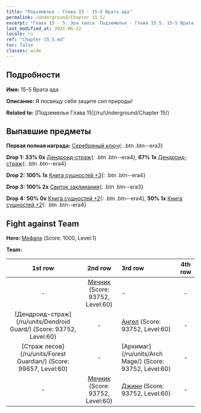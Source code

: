 ```yaml
---
title: "Подземелье - Глава 15 - 15-5 Врата ада"
permalink: /Underground/Chapter 15_5/
excerpt: "Глава 15 - 5. Эра хаоса  Подземелье - Глава 15_5. 15-5 Врата ада"
last_modified_at: 2021-06-22
locale: ru
ref: "Chapter 15_5.md"
toc: false
classes: wide
---
```


## Подробности

 **Имя:** 15-5 Врата ада

 **Описание:** Я посвящу себя защите сил природы!

 **Related to:** [Подземелье Глава 15](/ru/Underground/Chapter 15/)

## Выпавшие предметы

 **Первая полная награда:** [Серебряный ключ](/ItemsRU/con_693/){: .btn .btn--era3}

 **Drop 1:** **33% 0x** [Дендроид-страж](/ItemsRU/unt_203/){: .btn .btn--era4}, **67% 1x** [Дендроид-страж](/ItemsRU/unt_203/){: .btn .btn--era4}

 **Drop 2:** **100% 1x** [Книга сущностей +3](/ItemsRU/mat_60/){: .btn .btn--era4}

 **Drop 3:** **100% 2x** [Свиток заклинания](/ItemsRU/con_694/){: .btn .btn--era3}

 **Drop 4:** **50% 0x** [Книга сущностей +2](/ItemsRU/mat_53/){: .btn .btn--era4}, **50% 1x** [Книга сущностей +2](/ItemsRU/mat_53/){: .btn .btn--era4}


## Fight against Team
 **Hero:** [Мефала](/ru/heroes/Mephala/) (Score: 1000, Level:1)

 **Team:**


  | 1st row | 2nd row | 3rd row | 4th row |
  |:----:|:----:|:----|:----:|
  | - | [Мечник](/ru/units/Swordsman/) (Score: 93752, Level:60)  | - | - |
  | [Дендроид-страж](/ru/units/Dendroid Guard/) (Score: 93752, Level:60)  | - | [Ангел](/ru/units/Angel/) (Score: 93752, Level:60)  | - |
  | [Страж лесов](/ru/units/Forest Guardian/) (Score: 99657, Level:60)  | - | [Архимаг](/ru/units/Arch Mage/) (Score: 93752, Level:60)  | - |
  | - | [Мечник](/ru/units/Swordsman/) (Score: 93752, Level:60)  | [Джинн](/ru/units/Genie/) (Score: 93752, Level:60)  | - |



